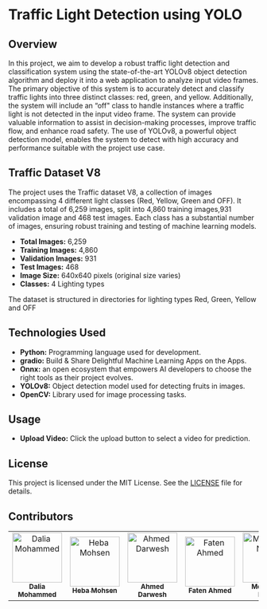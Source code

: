 # Traffic Light Detection using YOLO

## Overview
In this project, we aim to develop a robust traffic light detection and classification system using the state-of-the-art YOLOv8 object detection algorithm and deploy it into a web application to analyze input video frames. The primary objective of this system is to accurately detect and classify traffic lights into three distinct classes: red, green, and yellow. Additionally, the system will include an “off" class to handle instances where a traffic light is not detected in the input video frame.
The system can provide valuable information to assist in decision-making processes, improve traffic flow, and enhance road safety. The use of YOLOv8, a powerful object detection model, enables the system to detect with high accuracy and performance suitable with the project use case.


## Traffic Dataset V8

The project uses the Traffic dataset V8, a collection of images encompassing 4 different light classes (Red, Yellow, Green and OFF). It includes a total of 6,259 images, split into 4,860 training images,931 validation image and 468 test images. Each class has a substantial number of images, ensuring robust training and testing of machine learning models.

- **Total Images:** 6,259
- **Training Images:** 4,860
- **Validation Images:** 931
- **Test Images:** 468
- **Image Size:** 640x640 pixels (original size varies)
- **Classes:** 4 Lighting types

The dataset is structured in directories for lighting types Red, Green, Yellow and OFF

## Technologies Used

- **Python:** Programming language used for development.
- **gradio:** Build & Share Delightful Machine Learning Apps on the Apps.
- **Onnx:** an open ecosystem that empowers AI developers to choose the right tools as their project evolves.
- **YOLOv8:** Object detection model used for detecting fruits in images.
- **OpenCV:** Library used for image processing tasks.



## Usage

- **Upload Video:** Click the upload button to select a video for prediction.


## License

This project is licensed under the MIT License. See the [LICENSE](LICENSE) file for details.



## Contributors
<table align="center">
  <tr>
    <td align="center">
    <a href="https://www.linkedin.com/in/daliaelsayed1" target="_black">
    <img src="https://avatars.githubusercontent.com/u/34817624?v=4" width="100px;" alt="Dalia Mohammed"/>
    <br />
      <a href="https://www.linkedin.com/in/heba-mohsen-0346241b1/" target="_black">
    <sub><b>Dalia Mohammed</b></sub></a>
    </td>   
    <td align="center">
    <a href="https://www.linkedin.com/in/heba-mohsen-0346241b1/" target="_black">
    <img src="https://github.com/user-attachments/assets/1cf72985-c50c-4757-b7c9-24a229e0d722" width="100px;" 
      height= "100" alt="Heba Mohsen"/>
    <br />
    <sub><b>Heba Mohsen</b></sub></a>
    </td>   
    <td align="center">
    <img src="https://github.com/Heba2424/Traffic_Light_Detevtion/assets/74387847/ae6e562e-4f3c-4ee7-a9ce-34fc3df1edbf" width="100px;" 
      height= "100" alt="Ahmed Darwesh"/>
    <br />
    <sub><b>Ahmed Darwesh</b></sub></a>
    </td>   
    <td align="center">
    <img src="https://github.com/Heba2424/Traffic_Light_Detevtion/assets/74387847/c979f589-5d54-45cc-9681-019af6ca7a89" width="100px;" 
      height= "100" alt="Faten Ahmed"/>
    <br />
    <sub><b>Faten Ahmed</b></sub></a>
    </td>   
  <td align="center">
    <img src="https://github.com/Heba2424/Traffic_Light_Detevtion/assets/74387847/ae6e562e-4f3c-4ee7-a9ce-34fc3df1edbf" width="100px;" 
      height= "100" alt="Mohamed Naser"/>
    <br />
    <sub><b>Mohamed Naser</b></sub></a>
    </td>   
  </tr>
 </table>





